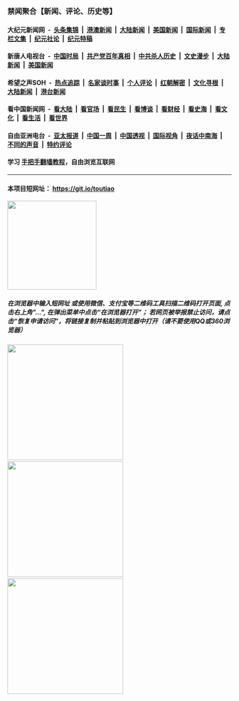 ### 禁闻聚合【新闻、评论、历史等】

#### 大纪元新闻网 &nbsp;-&nbsp; [头条集锦](indexes/E头条集锦.md?t=02131022) &nbsp;|&nbsp; [港澳新闻](indexes/E港澳新闻.md?t=02131022)  &nbsp;|&nbsp; [大陆新闻](indexes/E大陆新闻.md?t=02131022) &nbsp;|&nbsp; [美国新闻](indexes/E美国新闻.md?t=02131022) &nbsp;|&nbsp; [国际新闻](indexes/E国际新闻.md?t=02131022) &nbsp;|&nbsp; [专栏文集](indexes/E专栏文集.md?t=02131022) &nbsp;|&nbsp; [纪元社论](indexes/E纪元社论.md?t=02131022) &nbsp;|&nbsp; [纪元特稿](indexes/E纪元特稿.md?t=02131022) 

#### 新唐人电视台 &nbsp;-&nbsp; [中国时局](indexes/N中国时局.md?t=02131022) &nbsp;|&nbsp; [共产党百年真相](indexes/N共产党百年真相.md?t=02131022) &nbsp;|&nbsp; [中共杀人历史](indexes/N中共杀人历史.md?t=02131022) &nbsp;|&nbsp; [文史漫步](indexes/N文史漫步.md?t=02131022) &nbsp;|&nbsp; [大陆新闻](indexes/N大陆新闻.md?t=02131022) &nbsp;|&nbsp; [美国新闻](indexes/N美国新闻.md?t=02131022)

#### 希望之声SOH &nbsp;-&nbsp; [热点追踪](indexes/H热点追踪.md?t=02131022) &nbsp;|&nbsp; [名家谈时事](indexes/H名家谈时事.md?t=02131022) &nbsp;|&nbsp; [个人评论](indexes/H个人评论.md?t=02131022)  &nbsp;|&nbsp; [红朝解密](indexes/H红朝解密.md?t=02131022) &nbsp;|&nbsp; [文化寻根](indexes/H文化寻根.md?t=02131022) &nbsp;|&nbsp; [大陆新闻](indexes/H大陆新闻.md?t=02131022) &nbsp;|&nbsp; [港台新闻](indexes/H港台新闻.md?t=02131022)

#### 看中国新闻网 &nbsp;-&nbsp; [看大陆](indexes/S看大陆.md?t=02131022) &nbsp;|&nbsp; [看官场](indexes/S看官场.md?t=02131022) &nbsp;|&nbsp; [看民生](indexes/S看民生.md?t=02131022)  &nbsp;|&nbsp; [看博谈](indexes/S看博谈.md?t=02131022) &nbsp;|&nbsp; [看财经](indexes/S看财经.md?t=02131022) &nbsp;|&nbsp; [看史海](indexes/S看史海.md?t=02131022) &nbsp;|&nbsp; [看文化](indexes/S看文化.md?t=02131022) &nbsp;|&nbsp; [看生活](indexes/S看生活.md?t=02131022) &nbsp;|&nbsp; [看世界](indexes/S看世界.md?t=02131022)

#### 自由亚洲电台 &nbsp;-&nbsp; [亚太报道](indexes/R亚太报道.md?t=02131022) &nbsp;|&nbsp; [中国一周](indexes/R中国一周.md?t=02131022) &nbsp;|&nbsp; [中国透视](indexes/R中国透视.md?t=02131022)  &nbsp;|&nbsp; [国际视角](indexes/R国际视角.md?t=02131022) &nbsp;|&nbsp; [夜话中南海](indexes/R夜话中南海.md?t=02131022) &nbsp;|&nbsp; [不同的声音](indexes/R不同的声音.md?t=02131022) &nbsp;|&nbsp; [特约评论](indexes/R特约评论.md?t=02131022)

#### 学习 [手把手翻墙教程](https://github.com/gfw-breaker/guides/wiki)，自由浏览互联网

----

#### 本项目短网址： https://git.io/toutiao
<img src="https://raw.githubusercontent.com/gfw-breaker/banned-news/master/scripts/img/qr.png" width="200px"/>  

##### 在浏览器中输入短网址 或使用微信、支付宝等二维码工具扫描二维码打开页面, 点击右上角"...", 在弹出菜单中点击“在浏览器打开”； 若网页被举报禁止访问，请点击“恢复申请访问”，将链接复制并粘贴到浏览器中打开（请不要使用QQ或360浏览器）

<img src="https://raw.githubusercontent.com/gfw-breaker/banned-news/master/scripts/img/1.png" width="260px"/> &nbsp; <img src="https://raw.githubusercontent.com/gfw-breaker/banned-news/master/scripts/img/2.png" width="260px"/> &nbsp; <img src="https://raw.githubusercontent.com/gfw-breaker/banned-news/master/scripts/img/3.png" width="260px"/>
